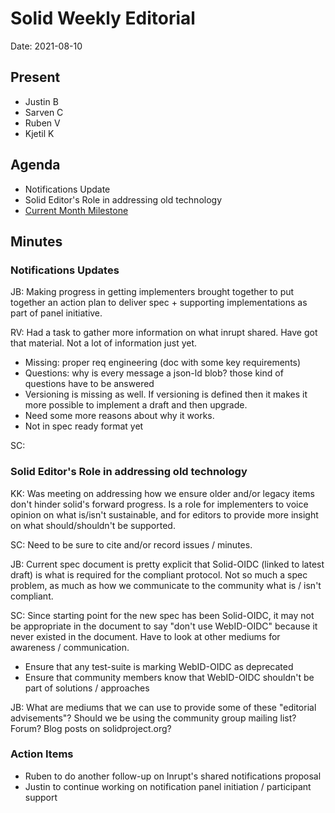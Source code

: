 # Solid Weekly Editorial
Date: 2021-08-10

## Present

- Justin B
- Sarven C
- Ruben V
- Kjetil K

## Agenda

- Notifications Update
- Solid Editor's Role in addressing old technology
- [Current Month Milestone](https://github.com/solid/specification/milestone/4)

## Minutes
        
### Notifications Updates

JB: Making progress in getting implementers brought together to put together an action plan to deliver spec + supporting implementations as part of panel initiative.

RV: Had a task to gather more information on what inrupt shared. Have got that material. Not a lot of information just yet.
- Missing: proper req engineering (doc with some key requirements)
- Questions: why is every message a json-ld blob? those kind of questions have to be answered
- Versioning is missing as well. If versioning is defined then it makes it more possible to implement a draft and then upgrade.
- Need some more reasons about why it works.
- Not in spec ready format yet

SC: 

### Solid Editor's Role in addressing old technology

KK: Was meeting on addressing how we ensure older and/or legacy items don't hinder solid's forward progress. Is a role for implementers to voice opinion on what is/isn't sustainable, and for editors to provide more insight on what should/shouldn't be supported.

SC: Need to be sure to cite and/or record issues / minutes. 

JB: Current spec document is pretty explicit that Solid-OIDC (linked to latest draft) is what is required for the compliant protocol. Not so much a spec problem, as much as how we communicate to the community what is / isn't compliant.

SC: Since starting point for the new spec has been Solid-OIDC, it may not be appropriate in the document to say "don't use WebID-OIDC" because it never existed in the document. Have to look at other mediums for awareness / communication. 
- Ensure that any test-suite is marking WebID-OIDC as deprecated 
- Ensure that community members know that WebID-OIDC shouldn't be part of solutions / approaches

JB: What are mediums that we can use to provide some of these "editorial advisements"? Should we be using the community group mailing list? Forum? Blog posts on solidproject.org?

### Action Items

- Ruben to do another follow-up on Inrupt's shared notifications proposal
- Justin to continue working on notification panel initiation / participant support
